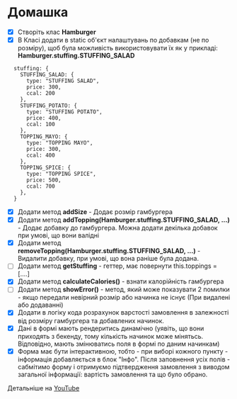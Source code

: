 # Домашка
- [x] Створіть клас **Hamburger**
- [x] В Класі додати в static об'єкт налаштувань по добавкам (не по розміру), щоб була можливість використовувати їх як у прикладі: **Hamburger.stuffing.STUFFING_SALAD**
```
  stuffing: {
    STUFFING_SALAD: {
      type: "STUFFING SALAD",
      price: 300,
      ccal: 200
    },
    STUFFING_POTATO: {
      type: "STUFFING POTATO",
      price: 400,
      ccal: 100
    },
    TOPPING_MAYO: {
      type: "TOPPING MAYO",
      price: 300,
      ccal: 400
    },
    TOPPING_SPICE: {
      type: "TOPPING SPICE",
      price: 500,
      ccal: 700
    },
  }
```
- [x] Додати метод **addSize** - Додає розмір гамбургера
- [x] Додати метод **addTopping(Hamburger.stuffing.STUFFING_SALAD, ...)** - Додає добавку до гамбургера. Можна додати декілька добавок при умові, що вони валідні
- [x] Додати метод **removeTopping(Hamburger.stuffing.STUFFING_SALAD, ...)** - Видалити добавку, при умові, що вона раніше була додана.
- [ ] Додати метод **getStuffing** - геттер, має повернути this.toppings = [....]
- [x] Додати метод **calculateCalories()** - взнати калорійність гамбургера
- [ ] Додати метод **showError()** - метод, який може показувати 2 помилки - якщо передали невірний розмір або начинка не існує (При видалені або додаванні)
- [x] Додати в логіку кода розрахунок варстості замовлення в залежності від розміру гамбургера та добавлених начинок.
- [x] Дані в формі мають рендеритись динамічно (уявіть, що вони приходять з бекенду, тому кількість начинок може мінятьсь. Відповідно, мають змінюватись поля в формі по даним начинкам)
- [x] Форма має бути інтерактивною, тобто - при виборі кожного пункту - інформація добавляється в блок "Інфо". Після заповнення усіх полів - сабмітимо форму і отримуємо підтвердження замовлення з виводом загальної інформації: вартість замовлення та що було обрано.

Детальніше на [YouTube](https://www.youtube.com/watch?v=FdJXDWD5r4w)
